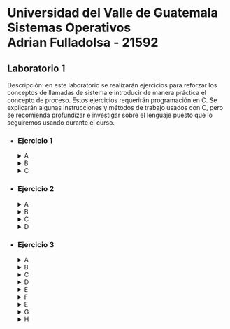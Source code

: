 # Universidad del Valle de Guatemala <br />Sistemas Operativos <br /> Adrian Fulladolsa - 21592


## Laboratorio 1
Descripción: en este laboratorio se realizarán ejercicios para reforzar los conceptos de llamadas de
sistema e introducir de manera práctica el concepto de proceso. Estos ejercicios requerirán programación
en C. Se explicarán algunas instrucciones y métodos de trabajo usados con C, pero se recomienda
profundizar e investigar sobre el lenguaje puesto que lo seguiremos usando durante el curso.

- ### Ejercicio 1
    <details> <summary>A</summary>
         Al ejecutar el programa compilado: `ej1A` se obtiene lo siguiente:
        `
        Hello World!
        31522
        `
    </details>
    <details> <summary>B</summary>
       El ejecutar el programa compilado: `ej1B` se obtiene lo siguiente:
        `
        31524
        Hello World!
        31525
        Hello World!
        31524
        `
    </details>
    <details> <summary>C</summary>
    </details>

- ### Ejercicio 2
    <details> <summary>A</summary>
    </details>
    <details> <summary>B</summary>
    </details>
    <details> <summary>C</summary>
    </details>
    <details> <summary>D</summary>
    </details>

- ### Ejercicio 3
    <details> <summary>A</summary>
    </details>
    <details> <summary>B</summary>
    </details>
    <details> <summary>C</summary>
    </details>
    <details> <summary>D</summary>
    </details>
    <details> <summary>E</summary>
    </details>
    <details> <summary>F</summary>
    </details>
    <details> <summary>E</summary>
    </details>
    <details> <summary>G</summary>
    </details>
    <details> <summary>H</summary>
    </details>
